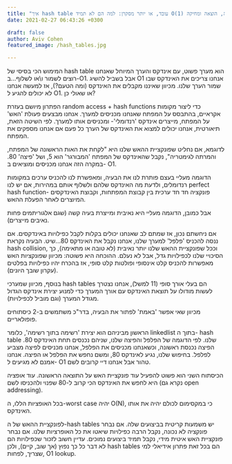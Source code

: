 ```yaml
---
title: "איך hash table עובד, או יותר מסקרן: למה הם לא תמיד O(1) בכנסה, הוצאה ומחיקה?"
date: 2021-02-27 06:43:26 +0300

draft: false
author: Aviv Cohen
featured_image: /hash_tables.jpg

---
```

 
המימוש הכי בסיסי של hash table הוא מערך פשוט, עם אינדקס והערך המיוחל שאנחנו רוצים לשמור ו\או לשלוף...ב-O1. אבל בשביל להשיג O1 אנחנו צריכים את האינדקס שבו שמור הערך שלנו. מכיוון שאיננו מקבלים את האינדקס (ומה הטעם?), אז למעשה אנחנו לא יכולים להגיע ל O1. או שאולי כן?
 
הפתרון מיושם בעזרת random access + hash functions כדי ליצור מקומות אקראיים, בהתבסס על המפתח שאנחנו מכניסים למערך. אנחנו מבצעים פעולת 'האש' על המפתח, מייצרים אינדקס 'רנדומלי'- ומכניסים אותו למערך. לפי השיטה הזאת, תיאורטית, אנחנו יכולים למצוא את האינדקס של הערך כל פעם אם אנחנו מספקים את המפתח.
 
לדוגמא, אם נחליט שפונקציית ההאש שלנו היא "לקחת את האות הראשונה של המפתח, והמרתה לגימטריה", נקבל שהאינדקס של המפתח 'המבורגר' הוא 5, ושל 'פיצה' 80. במקרה הזה אנחנו מכניסים ומוציאים ב- O1.
 
הדוגמה מעליי בעצם פותרת לנו את הבעיה, ומאפשרת לנו להכניס ערכים במקומות רנדומלים, ולדעת מה האינדקס שלהם ולשלוף אותם במהירות, אם יש לנו perfect hash function- פונקציה חד חד ערכית בין קבוצת המפתחות, וקבוצת האינדקסים המיוצרים לאחר הפעלת ההאש.
 
אבל כמובן, הדוגמה מעליי היא נאיבית ומייצרת בעיה קשה (שגם אלגוריתמים פחות נאיבים מייצרים).
 
אם ניחשתם נכון, אז שמתם לב שאנחנו יכולים בקלות לקבל כפילויות באינדקסים. אם ננסה להכניס 'פלפל' למערך שלנו, אנחנו נקבל את האינדקס 80...שיט.
הבעיה נקראת hash collision, וככל שפונקציית ההאש שלנו יותר נאיבית (לא טובה או מתאימה), כך הסיכויי שלנו לכפילויות גדל, אבל לא נעלם. ההוכחה היא פשוטה: מכיוון שפונקציות האש מאפשרות להכניס קלט אינסופי ופולטות קלט סופי, אז בהכרח יהיו כפילויות בפלטים (עקרון שובך היונים).
 
בנוסף, מכיוון שמערכי hash tables הם בעלי אורך סופי (11 למשל), אנחנו נצטרך לעשות מודולו על תוצאת האינדקס עם אורך המערך כדי למנוע יצירת אינדקס הגדול מגודל המערך (וגם מוביל לכפילויות).
 
מכיוון שאי אפשר 'באמת' לפתור את הבעיה, בדר"כ משתמשים ב-2 כיסתוחים פופולאריים.
 
הראשון מביניהם הוא יצירת 'רשימה בתוך רשימה', כלומר linkedlist בתוך ה- hash table שלנו. לפי הדוגמה של הפלפל והפיצה שלנו, שניהם נכנסים תחת האינדקס 80. הפיצה נכנסת ראשונה, וכשאנחנו מכניסים את הפלפל, אנחנו מכניסים לפיצה מצביע לפלפל. בחיפוש שלנו, נגיע לאינדקס 80, ומשם נחפש את הפלפל או הפיצה. אנחנו אמנם לא מגיעים ל- O1 טהור אבל אנחנו דיי קרובים לשם.
 
הכיסתוח השני הוא פשוט להפעיל עוד פונקציית האש על התוצאה הראשונה. עוד אופציה היא לחפש את האינדקס הכי קרוב ל-80 שפנוי ולהכניסו לשם (נקרא גם open addressing).
 
בכל האופציות הללו, ה-worst case יהיה O(N), כי במקסימום לכולם יהיה את אותו האינדקס.
 
לפונקציית ההאש של ה-hash tables יש משמעות קריטית בביצועים שלה. אם נבחר פונקציה לא נכונה, נקבל הרבה כפילויות שיאטו את כל האופרציות שלנו. אם נבחר פונקציית האש איטית מידי, נקבל תמיד ביצועים נמוכים. עדיין חשוב לזכור שכפילויות הם לא דבר כל כך נפוץ (אך שוב, קיים), ולכן hash tables הם בכל זאת פתרון אידיאלי למי שצריך, לפחות, O1 lookup.


